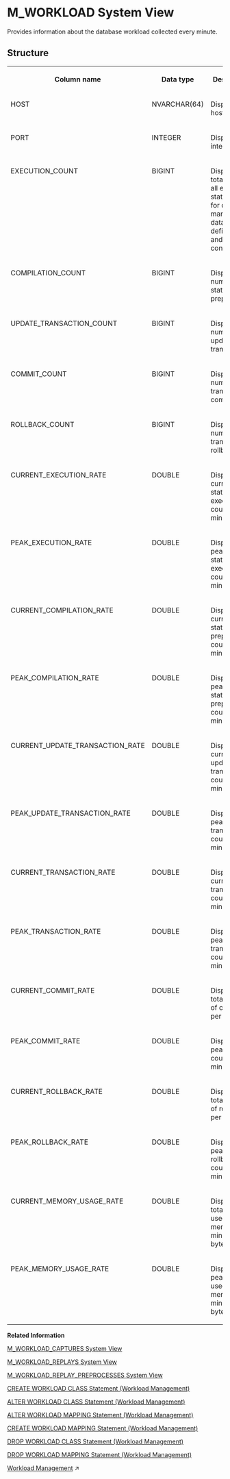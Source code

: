 <!-- loio20cb5a7675191014a650f7fa8587cf5f -->

# M\_WORKLOAD System View

Provides information about the database workload collected every minute.



<a name="loio20cb5a7675191014a650f7fa8587cf5f___m__w_o_r_k_l_o_a_d_1struct_M_WORKLOAD"/>

## Structure


<table>
<tr>
<th valign="top">

Column name



</th>
<th valign="top">

Data type



</th>
<th valign="top">

Description



</th>
</tr>
<tr>
<td valign="top">

HOST



</td>
<td valign="top">

NVARCHAR\(64\)



</td>
<td valign="top">

Displays the host name.



</td>
</tr>
<tr>
<td valign="top">

PORT



</td>
<td valign="top">

INTEGER



</td>
<td valign="top">

Displays the internal port.



</td>
</tr>
<tr>
<td valign="top">

EXECUTION\_COUNT



</td>
<td valign="top">

BIGINT



</td>
<td valign="top">

Displays the total count of all executed statements for data manipulation, data definition, and system control.



</td>
</tr>
<tr>
<td valign="top">

COMPILATION\_COUNT



</td>
<td valign="top">

BIGINT



</td>
<td valign="top">

Displays the number of statement preparation.



</td>
</tr>
<tr>
<td valign="top">

UPDATE\_TRANSACTION\_COUNT



</td>
<td valign="top">

BIGINT



</td>
<td valign="top">

Displays the number of update transactions.



</td>
</tr>
<tr>
<td valign="top">

COMMIT\_COUNT



</td>
<td valign="top">

BIGINT



</td>
<td valign="top">

Displays the number of transaction commits.



</td>
</tr>
<tr>
<td valign="top">

ROLLBACK\_COUNT



</td>
<td valign="top">

BIGINT



</td>
<td valign="top">

Displays the number of transaction rollbacks.



</td>
</tr>
<tr>
<td valign="top">

CURRENT\_EXECUTION\_RATE



</td>
<td valign="top">

DOUBLE



</td>
<td valign="top">

Displays the current statement execution count per minute.



</td>
</tr>
<tr>
<td valign="top">

PEAK\_EXECUTION\_RATE



</td>
<td valign="top">

DOUBLE



</td>
<td valign="top">

Displays the peak statement execution count per minute.



</td>
</tr>
<tr>
<td valign="top">

CURRENT\_COMPILATION\_RATE



</td>
<td valign="top">

DOUBLE



</td>
<td valign="top">

Displays the current statement preparation count per minute.



</td>
</tr>
<tr>
<td valign="top">

PEAK\_COMPILATION\_RATE



</td>
<td valign="top">

DOUBLE



</td>
<td valign="top">

Displays the peak statement preparation count per minute.



</td>
</tr>
<tr>
<td valign="top">

CURRENT\_UPDATE\_TRANSACTION\_RATE



</td>
<td valign="top">

DOUBLE



</td>
<td valign="top">

Displays the current update transaction count per minute.



</td>
</tr>
<tr>
<td valign="top">

PEAK\_UPDATE\_TRANSACTION\_RATE



</td>
<td valign="top">

DOUBLE



</td>
<td valign="top">

Displays the peak update transaction count per minute.



</td>
</tr>
<tr>
<td valign="top">

CURRENT\_TRANSACTION\_RATE



</td>
<td valign="top">

DOUBLE



</td>
<td valign="top">

Displays the current transaction count per minute.



</td>
</tr>
<tr>
<td valign="top">

PEAK\_TRANSACTION\_RATE



</td>
<td valign="top">

DOUBLE



</td>
<td valign="top">

Displays the peak transaction count per minute.



</td>
</tr>
<tr>
<td valign="top">

CURRENT\_COMMIT\_RATE



</td>
<td valign="top">

DOUBLE



</td>
<td valign="top">

Displays the total number of commits per minute.



</td>
</tr>
<tr>
<td valign="top">

PEAK\_COMMIT\_RATE



</td>
<td valign="top">

DOUBLE



</td>
<td valign="top">

Displays the peak commit counts per minute.



</td>
</tr>
<tr>
<td valign="top">

CURRENT\_ROLLBACK\_RATE



</td>
<td valign="top">

DOUBLE



</td>
<td valign="top">

Displays the total number of rollbacks per minute.



</td>
</tr>
<tr>
<td valign="top">

PEAK\_ROLLBACK\_RATE



</td>
<td valign="top">

DOUBLE



</td>
<td valign="top">

Displays the peak rollback count per minute.



</td>
</tr>
<tr>
<td valign="top">

CURRENT\_MEMORY\_USAGE\_RATE



</td>
<td valign="top">

DOUBLE



</td>
<td valign="top">

Displays the total size of used memory per minute in bytes.



</td>
</tr>
<tr>
<td valign="top">

PEAK\_MEMORY\_USAGE\_RATE



</td>
<td valign="top">

DOUBLE



</td>
<td valign="top">

Displays the peak size of used memory per minute in bytes.



</td>
</tr>
</table>

**Related Information**  


[M\_WORKLOAD\_CAPTURES System View](m-workload-captures-system-view-ea8874b.md "Provides information about workload captures.")

[M\_WORKLOAD\_REPLAYS System View](m-workload-replays-system-view-881959a.md "Provides information about workload replays.")

[M\_WORKLOAD\_REPLAY\_PREPROCESSES System View](m-workload-replay-preprocesses-system-view-a493d08.md "Provides information about preprocesses for captured workloads.")

[CREATE WORKLOAD CLASS Statement \(Workload Management\)](../../010-SQL-Reference/012-SQL-Statements/create-workload-class-statement-workload-management-dc417c3.md "Defines workload classes.")

[ALTER WORKLOAD CLASS Statement \(Workload Management\)](../../010-SQL-Reference/012-SQL-Statements/alter-workload-class-statement-workload-management-d4b4659.md "Changes workload classes.")

[ALTER WORKLOAD MAPPING Statement \(Workload Management\)](../../010-SQL-Reference/012-SQL-Statements/alter-workload-mapping-statement-workload-management-81fc16b.md "Changes workload mappings.")

[CREATE WORKLOAD MAPPING Statement \(Workload Management\)](../../010-SQL-Reference/012-SQL-Statements/create-workload-mapping-statement-workload-management-996978a.md "Defines workload mappings.")

[DROP WORKLOAD CLASS Statement \(Workload Management\)](../../010-SQL-Reference/012-SQL-Statements/drop-workload-class-statement-workload-management-22f628b.md "Removes workload classes.")

[DROP WORKLOAD MAPPING Statement \(Workload Management\)](../../010-SQL-Reference/012-SQL-Statements/drop-workload-mapping-statement-workload-management-8d90e94.md "Drops a workload mapping.")

[Workload Management](https://help.sap.com/viewer/f9c5015e72e04fffa14d7d4f7267d897/2023_2_QRC/en-US/30f2e9cb92aa4f358dda4ac58e062d83.html "The load on an SAP HANA system can be managed by selectively applying limitations and priorities to how resources are used. Settings can be applied globally or at the level of individual user sessions by using workload classes.") :arrow_upper_right:

